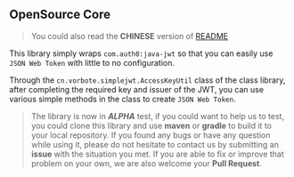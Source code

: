 ## OpenSource Core

> You could also read the **CHINESE** version of [README](README_zh-CN.md)

This library simply wraps `com.auth0:java-jwt` so that you can easily use `JSON Web Token` with little to no 
configuration.

Through the `cn.vorbote.simplejwt.AccessKeyUtil` class of the class library, after completing the required key and 
issuer of the JWT, you can use various simple methods in the class to create `JSON Web Token`.

> The library is now in **_ALPHA_** test, if you could want to help us to test, you could clone this library and use 
> **maven** or **gradle** to build it to your local repository. If you found any bugs or have any question while using 
> it, please do not hesitate to contact us by submitting an **issue** with the situation you met. If you are able to
> fix or improve that problem on your own, we are also welcome your **Pull Request**.